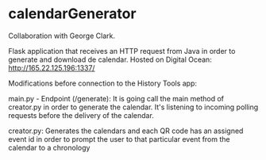 # calendarGenerator

Collaboration with George Clark.

Flask application that receives an HTTP request from Java in order to generate and download de calendar.
Hosted on Digital Ocean: 
http://165.22.125.196:1337/


Modifications before connection to the History Tools app:

main.py - Endpoint (/generate):
It is going call the main method of creator.py in order to generate the calendar. 
It's listening to incoming polling requests before the delivery of the calendar.

creator.py:
Generates the calendars and each QR code has an assigned event id in order to prompt the user to that particular event from the calendar to a chronology

